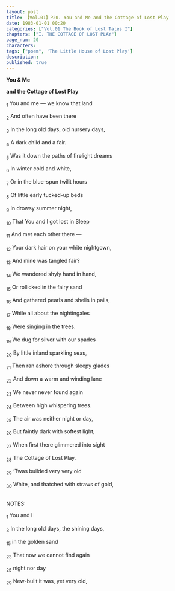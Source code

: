 ```yaml
---
layout: post
title: 【Vol.01】P20. You and Me and the Cottage of Lost Play
date: 1983-01-01 00:20
categories: ["Vol.01 The Book of Lost Tales I"]
chapters: ["I. THE COTTAGE OF LOST PLAY"]
page_num: 20
characters: 
tags: ["poem", 'The Little House of Lost Play']
description: 
published: true
---
```


<B>You & Me</B>

<B>and the Cottage of Lost Play</B>

<SUB>1</SUB> You and me — we know that land

<SUB>2</SUB> And often have been there

<SUB>3</SUB> In the long old days, old nursery days,

<SUB>4</SUB> A dark child and a fair.

<SUB>5</SUB> Was it down the paths of firelight dreams

<SUB>6</SUB> In winter cold and white,

<SUB>7</SUB> Or in the blue-spun twilit hours

<SUB>8</SUB> Of little early tucked-up beds

<SUB>9</SUB> In drowsy summer night,

<SUB>10</SUB> That You and I got lost in Sleep

<SUB>11</SUB> And met each other there —

<SUB>12</SUB> Your dark hair on your white nightgown,

<SUB>13</SUB> And mine was tangled fair?

<SUB>14</SUB> We wandered shyly hand in hand,

<SUB>15</SUB> Or rollicked in the fairy sand

<SUB>16</SUB> And gathered pearls and shells in pails,

<SUB>17</SUB> While all about the nightingales

<SUB>18</SUB> Were singing in the trees.

<SUB>19</SUB> We dug for silver with our spades

<SUB>20</SUB> By little inland sparkling seas,

<SUB>21</SUB> Then ran ashore through sleepy glades

<SUB>22</SUB> And down a warm and winding lane

<SUB>23</SUB> We never never found again

<SUB>24</SUB> Between high whispering trees.

<SUB>25</SUB>  The air was neither night or day,

<SUB>26</SUB> But faintly dark with softest light,

<SUB>27</SUB> When first there glimmered into sight

<SUB>28</SUB> The Cottage of Lost Play.

<SUB>29</SUB> ‘Twas builded very very old

<SUB>30</SUB> White, and thatched with straws of gold,


<BR>
NOTES:

<SUB>1</SUB> You and I

<SUB>3</SUB> In the long old days, the shining days,

<SUB>15</SUB> in the golden sand

<SUB>23</SUB> That now we cannot find again

<SUB>25</SUB> night nor day

<SUB>29</SUB> New-built it was, yet very old,
